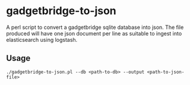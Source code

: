 gadgetbridge-to-json
====================

A perl script to convert a gadgetbridge sqlite database into json.
The file produced will have one json document per line as suitable to 
ingest into elasticsearch using logstash.

## Usage

```
./gadgetbridge-to-json.pl --db <path-to-db> --output <path-to-json-file>
```
